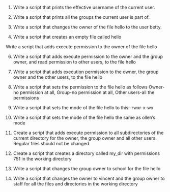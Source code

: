 1. Write a script that prints the effective username of the current user.

2. Write a script that prints all the groups the current user is part of.
3. Write a script that changes the owner of the file hello to the user betty.

4. Write a script that creates an empty file called hello

Write a script that adds execute permission to the owner of the file hello

6. Write a script that adds execute permission to the owner and the group owner, and read permission to other users, to the file hello

7. Write a script that adds execution permission to the owner, the group owner and the other users, to the file hello

8. Write a script that sets the permission to the file hello as follows Owner-no permission at all, Group-no permission at all, Other users-all the permissions

9. Write a script that sets the mode of the file hello to this:-rwxr-x-wx

10. Write a script that sets the mode of the file hello the same as olleh’s mode

11. Create a script that adds execute permission to all subdirectories of the current directory for the owner, the group owner and all other users. Regular files should not be changed

12. Create a script that creates a directory called my_dir with permissions 751 in the working directory

13. Write a script that changes the group owner to school for the file hello

14. Write a script that changes the owner to vincent and the group owner to staff for all the files and directories in the working directory
